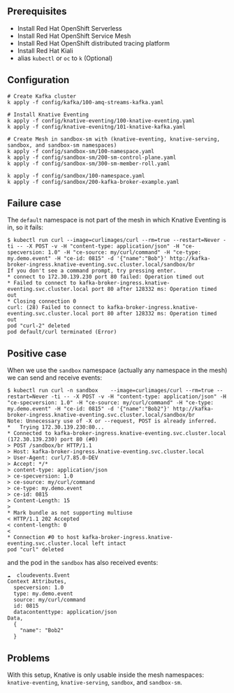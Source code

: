 ## Prerequisites

- Install Red Hat OpenShift Serverless
- Install Red Hat OpenShift Service Mesh
- Install Red Hat OpenShift distributed tracing platform
- Install Red Hat Kiali
- alias `kubectl` or `oc` to `k` (Optional)

## Configuration

```shell
# Create Kafka cluster
k apply -f config/kafka/100-amq-streams-kafka.yaml

# Install Knative Eventing
k apply -f config/knative-eventing/100-knative-eventing.yaml
k apply -f config/knative-evenitng/101-knative-kafka.yaml

# Create Mesh in sandbox-sm with (knative-eventing, knative-serving, sandbox, and sandbox-sm namespaces)
k apply -f config/sandbox-sm/100-namespace.yaml
k apply -f config/sandbox-sm/200-sm-control-plane.yaml
k apply -f config/sandbox-sm/300-sm-member-roll.yaml

k apply -f config/sandbox/100-namespace.yaml
k apply -f config/sandbox/200-kafka-broker-example.yaml
```

## Failure case

The `default` namespace is not part of the mesh in which Knative Eventing is in, so it fails:

```shell
$ kubectl run curl --image=curlimages/curl --rm=true --restart=Never -ti -- -X POST -v -H "content-type: application/json" -H "ce-specversion: 1.0" -H "ce-source: my/curl/command" -H "ce-type: my.demo.event" -H "ce-id: 0815" -d '{"name":"Bob"}' http://kafka-broker-ingress.knative-eventing.svc.cluster.local/sandbox/br
If you don't see a command prompt, try pressing enter.
* connect to 172.30.139.230 port 80 failed: Operation timed out
* Failed to connect to kafka-broker-ingress.knative-eventing.svc.cluster.local port 80 after 128332 ms: Operation timed out
* Closing connection 0
curl: (28) Failed to connect to kafka-broker-ingress.knative-eventing.svc.cluster.local port 80 after 128332 ms: Operation timed out
pod "curl-2" deleted
pod default/curl terminated (Error)
```

## Positive case

When we use the `sandbox` namespace (actually any namespace in the mesh) we can send and receive events:

```shell
$ kubectl run curl -n sandbox    --image=curlimages/curl --rm=true --restart=Never -ti -- -X POST -v -H "content-type: application/json" -H "ce-specversion: 1.0" -H "ce-source: my/curl/command" -H "ce-type: my.demo.event" -H "ce-id: 0815" -d '{"name":"Bob2"}' http://kafka-broker-ingress.knative-eventing.svc.cluster.local/sandbox/br
Note: Unnecessary use of -X or --request, POST is already inferred.
*   Trying 172.30.139.230:80...
* Connected to kafka-broker-ingress.knative-eventing.svc.cluster.local (172.30.139.230) port 80 (#0)
> POST /sandbox/br HTTP/1.1
> Host: kafka-broker-ingress.knative-eventing.svc.cluster.local
> User-Agent: curl/7.85.0-DEV
> Accept: */*
> content-type: application/json
> ce-specversion: 1.0
> ce-source: my/curl/command
> ce-type: my.demo.event
> ce-id: 0815
> Content-Length: 15
> 
* Mark bundle as not supporting multiuse
< HTTP/1.1 202 Accepted
< content-length: 0
< 
* Connection #0 to host kafka-broker-ingress.knative-eventing.svc.cluster.local left intact
pod "curl" deleted
```

and the pod in the `sandbox` has also received events:

```shell
☁️  cloudevents.Event
Context Attributes,
  specversion: 1.0
  type: my.demo.event
  source: my/curl/command
  id: 0815
  datacontenttype: application/json
Data,
  {
    "name": "Bob2"
  }
```

## Problems

With this setup, Knative is only usable inside the mesh namespaces: `knative-eventing`, `knative-serving`, `sandbox`,
and `sandbox-sm`.
